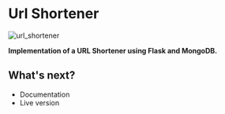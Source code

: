 # Url Shortener

![url_shortener](https://user-images.githubusercontent.com/13971760/88007570-e3624580-cad3-11ea-829e-c71a859a013c.gif)

**Implementation of a URL Shortener using Flask and MongoDB.**

## What's next?
- Documentation
- Live version
